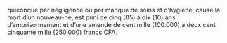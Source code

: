 quiconque par négligence ou par manque de soins et d’hygiène, cause la mort d’un nouveau-né, est puni de cinq (05) à dix (10) ans d’emprisonnement et d’une amende de cent mille (100.000) à deux cent cinquante mille (250.000) francs CFA.